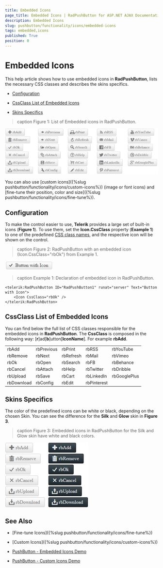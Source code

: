 ```yaml
---
title: Embedded Icons
page_title: Embedded Icons | RadPushButton for ASP.NET AJAX Documentation
description: Embedded Icons
slug: pushbutton/functionality/icons/embedded-icons
tags: embedded,icons
published: True
position: 0
---
```


# Embedded Icons

This help article shows how to use embedded icons in **RadPushButton**, lists the necessary CSS classes and describes the skins specifics.

* [Configuration](#configuration)

* [CssClass List of Embedded Icons](#cssclass-list-of-embedded-icons)

* [Skins Specifics](#skins-specifics)

>caption Figure 1: List of Embedded icons in RadPushButton.

![List of Embedded Icons in RadPushButton](images/embedded-icons-list.png)

You can also use [custom icons]({%slug pushbutton/functionality/icons/custom-icons%}) (image or font icons) and [fine-tune their position, color and size]({%slug pushbutton/functionality/icons/fine-tune%}).

## Configuration

To make the control easier to use, **Telerik** provides a large set of built-in icons (**Figure 1**). To use them, set the **Icon.CssClass** property (**Example 1**) to one of the predefined [CSS class names](#cssclass-list-of-embedded-icons), and the respective icon will be shown on the control.

>caption Figure 2: RadPushButton with an embedded icon (Icon.CssClass="rbOk") from Example 1.

![Button with Embedded Icon](images/button-embedded-icon.png)

>caption Example 1: Declaration of embedded icon in RadPushButton.

````ASP.NET
<telerik:RadPushButton ID="RadPushButton1" runat="server" Text="Button with Icon">
	<Icon CssClass="rbOk" />
</telerik:RadPushButton>
````

## CssClass List of Embedded Icons

You can find below the full list of CSS classes responsible for the embedded icons in **RadPushButton**. The **CssClass** is composed in the following way: [**r**]ad[**b**]utton[**IconName**]. For example **rbAdd**.

|  |  |  |  |  |
| ------ | ------ | ------ | ------ | ------ |
|rbAdd|rbPrevious|rbPrint|rbRSS|rbYouTube |
|rbRemove|rbNext|rbRefresh|rbMail|rbVimeo |
|rbOk|rbOpen|rbSearch|rbFB|rbBehance |
|rbCancel|rbAttach|rbHelp|rbTwitter|rbDribble |
|rbUpload|rbSave|rbCart|rbLinkedIn |rbGooglePlus|
|rbDownload|rbConfig|rbEdit|rbPinterest||

<!-- The above table can also be shown as a list:
* rbAdd
* rbRemove
* rbOk
* rbCancel
* rbUpload
* rbDownload
* rbPrevious
* rbNext
* rbOpen
* rbAttach
* rbSave
* rbConfig
* rbPrint
* rbRefresh
* rbSearch
* rbHelp
* rbCart
* rbEdit
* rbRSS
* rbMail
* rbFB
* rbTwitter
* rbLinkedIn 
* rbPinterest 
* rbYouTube 
* rbVimeo 
* rbBehance 
* rbDribble 
* rbGooglePlus
-->

## Skins Specifics

The color of the predefined icons can be white or black, depending on the chosen Skin. You can see the difference for the **Silk** and **Glow** skin in **Figure 3**.

>caption Figure 3: Embedded icons in RadPushButton for the Silk and Glow skin have white and black colors.

![List of Embedded Icons in RadPushButton](images/embedded-icons-list-black-white.png)

<!-- The code that creates Figure 3 is available in examples/DefaultCS.aspx page
-->


## See Also

 * [Fine-tune Icons]({%slug pushbutton/functionality/icons/fine-tune%})
 
 * [Custom Icons]({%slug pushbutton/functionality/icons/custom-icons%})

 * [PushButton - Embedded Icons Demo](http://demos.telerik.com/aspnet-ajax/pushbutton/functionality/embedded-icons/defaultcs.aspx)
 
 * [PushButton - Custom Icons Demo](http://demos.telerik.com/aspnet-ajax/pushbutton/functionality/custom-icons/defaultcs.aspx)
 


 